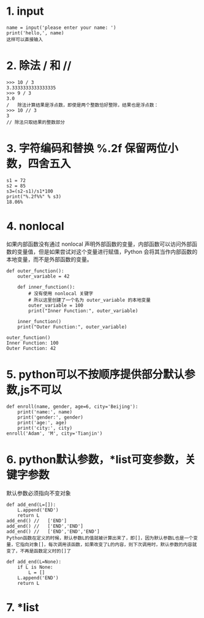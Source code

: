 # 1. input
 ```
name = input('please enter your name: ')
print('hello,', name)
这样可以直接输入
```
# 2. 除法 / 和 // 
```
>>> 10 / 3
3.3333333333333335
>>> 9 / 3
3.0
/   除法计算结果是浮点数，即使是两个整数恰好整除，结果也是浮点数：
>>> 10 // 3
3
// 除法只取结果的整数部分
```
# 3. 字符编码和替换  %.2f 保留两位小数，四舍五入
```
s1 = 72
s2 = 85
s3=(s2-s1)/s1*100
print("%.2f%%" % s3)
18.06%
```
# 4. nonlocal
如果内部函数没有通过 nonlocal 声明外部函数的变量，内部函数可以访问外部函数的变量值，但是如果尝试对这个变量进行赋值，Python 会将其当作内部函数的本地变量，而不是外部函数的变量。
```
def outer_function():
    outer_variable = 42

    def inner_function():
        # 没有使用 nonlocal 关键字
        # 所以这里创建了一个名为 outer_variable 的本地变量
        outer_variable = 100
        print("Inner Function:", outer_variable)

    inner_function()
    print("Outer Function:", outer_variable)

outer_function()
Inner Function: 100
Outer Function: 42
```
# 5. python可以不按顺序提供部分默认参数,js不可以
```
def enroll(name, gender, age=6, city='Beijing'):
    print('name:', name)
    print('gender:', gender)
    print('age:', age)
    print('city:', city)
enroll('Adam', 'M', city='Tianjin')
```
# 6. python默认参数，*list可变参数，关键字参数
默认参数必须指向不变对象  
```
def add_end(L=[]):
    L.append('END')
    return L
add_end() //   ['END']  
add_end() //   ['END','END']  
add_end() //   ['END','END','END']
Python函数在定义的时候，默认参数L的值就被计算出来了，即[]，因为默认参数L也是一个变量，它指向对象[]，每次调用该函数，如果改变了L的内容，则下次调用时，默认参数的内容就变了，不再是函数定义时的[]了

def add_end(L=None):
    if L is None:
        L = []
    L.append('END')
    return L
```
# 7. *list










